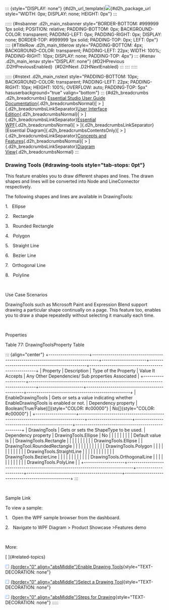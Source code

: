 ::: {style="DISPLAY: none"}
[](ms-xhelp:///?Id=d2h_url_template){#d2h_url_template}![](!package_url!){#d2h_package_url style="WIDTH: 0px; DISPLAY: none; HEIGHT: 0px"}
:::

::::: {#nsbanner .d2h_main_nsbanner style="BORDER-BOTTOM: #999999 1px solid; POSITION: relative; PADDING-BOTTOM: 0px; BACKGROUND-COLOR: transparent; PADDING-LEFT: 0px; PADDING-RIGHT: 0px; DISPLAY: none; BORDER-TOP: #999999 1px solid; PADDING-TOP: 0px; LEFT: 0px"}
:::: {#TitleRow .d2h_main_titlerow style="PADDING-BOTTOM: 4px; BACKGROUND-COLOR: transparent; PADDING-LEFT: 22px; WIDTH: 100%; PADDING-RIGHT: 10px; DISPLAY: none; PADDING-TOP: 4px"}
::: {#ienav .d2h_main_ienav style="DISPLAY: none"}
[](ms-xhelp:///?Id=eebfc06c-5e1c-48c3-a4bb-328da4d5b506){#D2HPrevious .D2HPreviousEnabled}  [](ms-xhelp:///?Id=e9afdf82-2747-471d-bd99-dc8cc36ade0d){#D2HNext .D2HNextEnabled}
:::
::::
:::::

::::: {#nstext .d2h_main_nstext style="PADDING-BOTTOM: 10px; BACKGROUND-COLOR: transparent; PADDING-LEFT: 22px; PADDING-RIGHT: 10px; HEIGHT: 100%; OVERFLOW: auto; PADDING-TOP: 5px" hasuserbackground="true" valign="bottom"}
::: {#d2h_breadcrumbs .d2h_breadcrumbs}
[Essential Studio User Guide Documentation](ms-xhelp:///?Id=12457748-09e3-4d74-a240-8e049cedf030){.d2h_breadcrumbsNormal}[ \> ]{.d2h_breadcrumbsLinkSeparator}[User Interface Edition](ms-xhelp:///?Id=c29296b7-531c-413b-a0ec-488ca1f7f669){.d2h_breadcrumbsNormal}[ \> ]{.d2h_breadcrumbsLinkSeparator}[Essential WPF](ms-xhelp:///?Id=7f4f82c5-151c-4262-94d0-75c4626c77bc){.d2h_breadcrumbsNormal}[ \> ]{.d2h_breadcrumbsLinkSeparator}[Essential Diagram]{.d2h_breadcrumbsContentsOnly}[ \> ]{.d2h_breadcrumbsLinkSeparator}[Concepts and Features](ms-xhelp:///?Id=8625d466-6e21-495a-b811-4ecee754da81){.d2h_breadcrumbsNormal}[ \> ]{.d2h_breadcrumbsLinkSeparator}[Diagram View](ms-xhelp:///?Id=5fbfa644-6dd8-4969-8866-3f1b867be204){.d2h_breadcrumbsNormal}
:::

### Drawing Tools {#drawing-tools style="tab-stops: 0pt"}

This feature enables you to draw different shapes and lines. The drawn shapes and lines will be converted into Node and LineConnector respectively.

The following shapes and lines are available in DrawingTools:

1.   Ellipse

2.   Rectangle

3.   Rounded Rectangle

4.   Polygon

5.   Straight Line

6.   Bezier Line

7.   Orthogonal Line

8.   Polyline

 

Use Case Scenarios

DrawingTools such as Microsoft Paint and Expression Blend support drawing a particular shape continually on a page. This feature too, enables you to draw a shape repeatedly without selecting it manually each time.

 

Properties

Table 77: DrawingToolsProperty Table

::: {align="center"}
+--------------------+---------------------------------------------------------------------------------+----------------------+-----------------------------------------------+---------------------------------------------------+
| Property           | Description                                                                     | Type of the Property | Value It Accepts                              | Any Other Dependencies/ Sub properties Associated |
+--------------------+---------------------------------------------------------------------------------+----------------------+-----------------------------------------------+---------------------------------------------------+
| EnableDrawingTools | Gets or sets a value indicating whether   EnableDrawingTools is enabled or not. | Dependency property  | Boolean(True/False)[]{style="COLOR: #c00000"} | No[]{style="COLOR: #c00000"}                      |
+--------------------+---------------------------------------------------------------------------------+----------------------+-----------------------------------------------+---------------------------------------------------+
| DrawingTools       | Gets or sets the ShapeType to be used.                                          | Dependency property  | DrawingTools.Ellipse                          | No                                                |
|                    |                                                                                 |                      |                                               |                                                   |
|                    | Default value is                                                                |                      | DrawingTools.Rectangle                        |                                                   |
|                    |                                                                                 |                      |                                               |                                                   |
|                    | DrawingTools.Ellipse                                                            |                      | DrawingTool.RoundedRectangle                  |                                                   |
|                    |                                                                                 |                      |                                               |                                                   |
|                    |                                                                                 |                      | DrawingTools.Polygon                          |                                                   |
|                    |                                                                                 |                      |                                               |                                                   |
|                    |                                                                                 |                      | DrawingTools.StraightLine                     |                                                   |
|                    |                                                                                 |                      |                                               |                                                   |
|                    |                                                                                 |                      | DrawingTools.BezierLine                       |                                                   |
|                    |                                                                                 |                      |                                               |                                                   |
|                    |                                                                                 |                      | DrawingTools.OrthogonalLine                   |                                                   |
|                    |                                                                                 |                      |                                               |                                                   |
|                    |                                                                                 |                      | DrawingTools.PolyLine                         |                                                   |
+--------------------+---------------------------------------------------------------------------------+----------------------+-----------------------------------------------+---------------------------------------------------+
:::

 

Sample Link

To view a sample:

1.   Open the WPF sample browser from the dashboard.

2.   Navigate to WPF Diagram \> Product Showcase \>Features demo

 

More:

[ ]{#related-topics}

[![](button.gif){border="0" align="absMiddle"}Enable Drawing Tools](ms-xhelp:///?Id=afd7913e-1d59-48d2-961f-c52f6c4adfc5){style="TEXT-DECORATION: none"}

[![](button.gif){border="0" align="absMiddle"}Select a Drawing Tool](ms-xhelp:///?Id=2e74ad66-b226-4760-8a36-05edb144e91d){style="TEXT-DECORATION: none"}

[![](button.gif){border="0" align="absMiddle"}Steps for Drawing](ms-xhelp:///?Id=2aada26c-bdaf-4901-afa8-9dfab798d5db){style="TEXT-DECORATION: none"}
:::::
